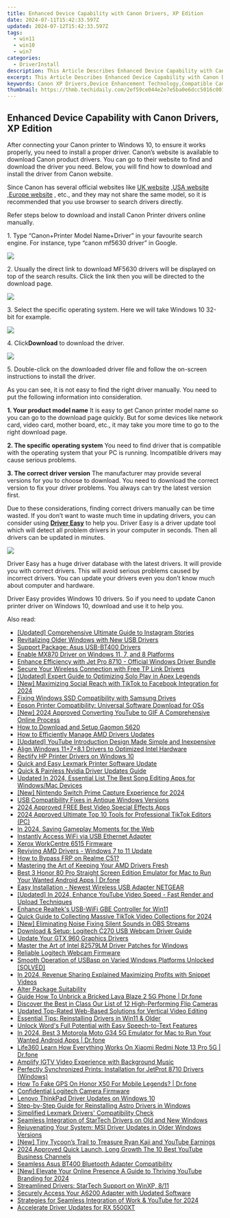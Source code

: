 ```yaml
---
title: Enhanced Device Capability with Canon Drivers, XP Edition
date: 2024-07-11T15:42:33.597Z
updated: 2024-07-12T15:42:33.597Z
tags:
  - win11
  - win10
  - win7
categories:
  - DriverInstall
description: This Article Describes Enhanced Device Capability with Canon Drivers, XP Edition
excerpt: This Article Describes Enhanced Device Capability with Canon Drivers, XP Edition
keywords: Canon XP Drivers,Device Enhancement Technology,Compatible Canon Devices,Canon Driver Updates,XP Edition Performance Boost,Optimized Canon Drivers for Windows,Enhanced Canon Device Compatibility
thumbnail: https://thmb.techidaily.com/2ef59ce044e2e7e5ba0e6dcc5016c001910532c3893cef165601b78313e08b44.jpg
---
```


## Enhanced Device Capability with Canon Drivers, XP Edition

 After connecting your Canon printer to Windows 10, to ensure it works properly, you need to install a proper driver. Canon’s website is available to download Canon product drivers. You can go to their website to find and download the driver you need. Below, you will find how to download and install the driver from Canon website.

 Since Canon has several official websites like [UK website](http://www.canon.co.uk/) ,[USA website](https://www.usa.canon.com/internet/portal/us/home) ,[Europe website](http://www.canon-europe.com/) , etc., and they may not share the same model, so it is recommended that you use browser to search drivers directly.

 Refer steps below to download and install Canon Printer drivers online manually.

 1\. Type “Canon+Printer Model Name+Driver” in your favourite search engine. For instance, type “canon mf5630 driver” in Google.

![](https://images.drivereasy.com/wp-content/uploads/2016/04/img_5719a814eebf5.png)

 2\. Usually the direct link to download MF5630 drivers will be displayed on top of the search results. Click the link then you will be directed to the download page.

![](https://images.drivereasy.com/wp-content/uploads/2016/04/img_5719d6fa6bb5f.png)

 3\. Select the specific operating system. Here we will take Windows 10 32-bit for example.

![](https://images.drivereasy.com/wp-content/uploads/2016/04/img_5719cff85dc23.png)

 4\. Click**Download** to download the driver.

![](https://images.drivereasy.com/wp-content/uploads/2016/04/img_5719d053ad95b.png)

 5\. Double-click on the downloaded driver file and follow the on-screen instructions to install the driver.

 As you can see, it is not easy to find the right driver manually. You need to put the following information into consideration.

**1\. Your product model name**
 It is easy to get Canon printer model name so you can go to the download page quickly. But for some devices like network card, video card, mother board, etc., it may take you more time to go to the right download page.

**2\. The specific operating system**
 You need to find driver that is compatible with the operating system that your PC is running. Incompatible drivers may cause serious problems.

**3\. The correct driver version**
 The manufacturer may provide several versions for you to choose to download. You need to download the correct version to fix your driver problems. You always can try the latest version first.

 Due to these considerations, finding correct drivers manually can be time wasted. If you don’t want to waste much time in updating drivers, you can consider using **[Driver Easy](https://tools.techidaily.com/drivereasy/download/)**  to help you. Driver Easy is a driver update tool which will detect all problem drivers in your computer in seconds. Then all drivers can be updated in minutes.

![](https://images.drivereasy.com/wp-content/uploads/2017/04/img_5901dd8c8b659.png)

 Driver Easy has a huge driver database with the latest drivers. It will provide you with correct drivers. This will avoid serious problems caused by incorrect drivers. You can update your drivers even you don’t know much about computer and hardware.

 Driver Easy provides Windows 10 drivers. So if you need to update Canon printer driver on Windows 10, download and use it to help you.

<ins class="adsbygoogle"
     style="display:block"
     data-ad-format="autorelaxed"
     data-ad-client="ca-pub-7571918770474297"
     data-ad-slot="1223367746"></ins>



<ins class="adsbygoogle"
     style="display:block"
     data-ad-client="ca-pub-7571918770474297"
     data-ad-slot="8358498916"
     data-ad-format="auto"
     data-full-width-responsive="true"></ins>



<span class="atpl-alsoreadstyle">Also read:</span>
<div><ul>
<li><a href="https://instagram-videos.techidaily.com/updated-comprehensive-ultimate-guide-to-instagram-stories/"><u>[Updated] Comprehensive Ultimate Guide to Instagram Stories</u></a></li>
<li><a href="https://driver-install.techidaily.com/revitalizing-older-windows-with-new-usb-drivers/"><u>Revitalizing Older Windows with New USB Drivers</u></a></li>
<li><a href="https://driver-install.techidaily.com/support-package-asus-usb-bt400-drivers/"><u>Support Package: Asus USB-BT400 Drivers</u></a></li>
<li><a href="https://driver-install.techidaily.com/enable-mx870-driver-on-windows-11-7-and-8-platforms/"><u>Enable MX870 Driver on Windows 11, 7, and 8 Platforms</u></a></li>
<li><a href="https://driver-install.techidaily.com/enhance-efficiency-with-jet-pro-8710-official-windows-driver-bundle/"><u>Enhance Efficiency with Jet Pro 8710 - Official Windows Driver Bundle</u></a></li>
<li><a href="https://driver-install.techidaily.com/secure-your-wireless-connection-with-free-tp-link-drivers/"><u>Secure Your Wireless Connection with Free TP Link Drivers</u></a></li>
<li><a href="https://visual-screen-recording.techidaily.com/updated-expert-guide-to-optimizing-solo-play-in-apex-legends/"><u>[Updated] Expert Guide to Optimizing Solo Play in Apex Legends</u></a></li>
<li><a href="https://facebook-video-content.techidaily.com/new-maximizing-social-reach-with-tiktok-to-facebook-integration-for-2024/"><u>[New] Maximizing Social Reach with TikTok to Facebook Integration for 2024</u></a></li>
<li><a href="https://driver-install.techidaily.com/fixing-windows-ssd-compatibility-with-samsung-drives/"><u>Fixing Windows SSD Compatibility with Samsung Drives</u></a></li>
<li><a href="https://driver-install.techidaily.com/epson-printer-compatibility-universal-software-download-for-oss/"><u>Epson Printer Compatibility: Universal Software Download for OSs</u></a></li>
<li><a href="https://youtube-docs.techidaily.com/024-approved-converting-youtube-to-gif-a-comprehensive-online-process/"><u>[New] 2024 Approved  Converting YouTube to GIF  A Comprehensive Online Process</u></a></li>
<li><a href="https://driver-install.techidaily.com/how-to-download-and-setup-gaomon-s620/"><u>How to Download and Setup Gaomon S620</u></a></li>
<li><a href="https://driver-install.techidaily.com/how-to-efficiently-manage-amd-drivers-updates/"><u>How to Efficiently Manage AMD Drivers Updates</u></a></li>
<li><a href="https://facebook-video-footage.techidaily.com/updated-youtube-introduction-design-made-simple-and-inexpensive/"><u>[Updated] YouTube Introduction Design Made Simple and Inexpensive</u></a></li>
<li><a href="https://driver-install.techidaily.com/align-windows-11plus7plus81-drivers-to-optimized-intel-hardware/"><u>Align Windows 11+7+8.1 Drivers to Optimized Intel Hardware</u></a></li>
<li><a href="https://driver-install.techidaily.com/rectify-hp-printer-drivers-on-windows-10/"><u>Rectify HP Printer Drivers on Windows 10</u></a></li>
<li><a href="https://driver-install.techidaily.com/quick-and-easy-lexmark-printer-software-update/"><u>Quick and Easy Lexmark Printer Software Update</u></a></li>
<li><a href="https://driver-install.techidaily.com/quick-and-painless-nvidia-driver-updates-guide/"><u>Quick & Painless Nvidia Driver Updates Guide</u></a></li>
<li><a href="https://audio-shaping.techidaily.com/updated-in-2024-essential-list-the-best-song-editing-apps-for-windowsmac-devices/"><u>Updated In 2024, Essential List The Best Song Editing Apps for Windows/Mac Devices</u></a></li>
<li><a href="https://screen-capture.techidaily.com/new-nintendo-switch-prime-capture-experience-for-2024/"><u>[New] Nintendo Switch  Prime Capture Experience for 2024</u></a></li>
<li><a href="https://driver-install.techidaily.com/usb-compatibility-fixes-in-antique-windows-versions/"><u>USB Compatibility Fixes in Antique Windows Versions</u></a></li>
<li><a href="https://ai-driven-video-production.techidaily.com/2024-approved-free-best-video-special-effects-apps/"><u>2024 Approved FREE Best Video Special Effects Apps</u></a></li>
<li><a href="https://tiktok-clips.techidaily.com/2024-approved-ultimate-top-10-tools-for-professional-tiktok-editors-pc/"><u>2024 Approved  Ultimate Top 10 Tools for Professional TikTok Editors (PC)</u></a></li>
<li><a href="https://screen-activity-recording.techidaily.com/in-2024-saving-gameplay-moments-for-the-web/"><u>In 2024, Saving Gameplay Moments for the Web</u></a></li>
<li><a href="https://driver-install.techidaily.com/instantly-access-wifi-via-usb-ethernet-adapter/"><u>Instantly Access WiFi via USB Ethernet Adapter</u></a></li>
<li><a href="https://driver-install.techidaily.com/xerox-workcentre-6515-firmware/"><u>Xerox WorkCentre 6515 Firmware</u></a></li>
<li><a href="https://driver-install.techidaily.com/reviving-amd-drivers-windows-7-to-11-update/"><u>Reviving AMD Drivers - Windows 7 to 11 Update</u></a></li>
<li><a href="https://bypass-frp.techidaily.com/how-to-bypass-frp-on-realme-c51-by-drfone-android/"><u>How to Bypass FRP on Realme C51?</u></a></li>
<li><a href="https://driver-install.techidaily.com/mastering-the-art-of-keeping-your-amd-drivers-fresh/"><u>Mastering the Art of Keeping Your AMD Drivers Fresh</u></a></li>
<li><a href="https://screen-mirror.techidaily.com/best-3-honor-80-pro-straight-screen-edition-emulator-for-mac-to-run-your-wanted-android-apps-drfone-by-drfone-android/"><u>Best 3 Honor 80 Pro Straight Screen Edition Emulator for Mac to Run Your Wanted Android Apps | Dr.fone</u></a></li>
<li><a href="https://driver-install.techidaily.com/easy-installation-newest-wireless-usb-adapter-netgear/"><u>Easy Installation - Newest Wireless USB Adapter NETGEAR</u></a></li>
<li><a href="https://youtube-blog.techidaily.com/ed-in-2024-enhance-youtube-video-speed-fast-render-and-upload-techniques/"><u>[Updated] In 2024, Enhance YouTube Video Speed - Fast Render and Upload Techniques</u></a></li>
<li><a href="https://driver-install.techidaily.com/enhance-realteks-usb-wifi-gbe-controller-for-win11/"><u>Enhance Realtek's USB-WiFi GBE Controller for Win11</u></a></li>
<li><a href="https://extra-support.techidaily.com/quick-guide-to-collecting-massive-tiktok-video-collections-for-2024/"><u>Quick Guide to Collecting Massive TikTok Video Collections for 2024</u></a></li>
<li><a href="https://video-screen-grab.techidaily.com/new-eliminating-noise-fixing-silent-sounds-in-obs-streams/"><u>[New] Eliminating Noise  Fixing Silent Sounds in OBS Streams</u></a></li>
<li><a href="https://driver-install.techidaily.com/download-and-setup-logitech-c270-usb-webcam-driver-guide/"><u>Download & Setup: Logitech C270 USB Webcam Driver Guide</u></a></li>
<li><a href="https://driver-install.techidaily.com/update-your-gtx-960-graphics-drivers/"><u>Update Your GTX 960 Graphics Drivers</u></a></li>
<li><a href="https://driver-install.techidaily.com/master-the-art-of-intel-82579lm-driver-patches-for-windows/"><u>Master the Art of Intel 82579LM Driver Patches for Windows</u></a></li>
<li><a href="https://driver-install.techidaily.com/reliable-logitech-webcam-firmware/"><u>Reliable Logitech Webcam Firmware</u></a></li>
<li><a href="https://driver-install.techidaily.com/smooth-operation-of-usbasp-on-varied-windows-platforms-unlocked-solved/"><u>Smooth Operation of USBasp on Varied Windows Platforms Unlocked [SOLVED]</u></a></li>
<li><a href="https://youtube-tips.techidaily.com/24-revenue-sharing-explained-maximizing-profits-with-snippet-videos/"><u>In 2024, Revenue Sharing Explained  Maximizing Profits with Snippet Videos</u></a></li>
<li><a href="https://driver-install.techidaily.com/alter-package-suitability/"><u>Alter Package Suitability</u></a></li>
<li><a href="https://change-location.techidaily.com/guide-how-to-unbrick-a-bricked-lava-blaze-2-5g-phone-drfone-by-drfone-fix-android-problems-fix-android-problems/"><u>Guide How To Unbrick a Bricked Lava Blaze 2 5G Phone | Dr.fone</u></a></li>
<li><a href="https://youtube-videos.techidaily.com/discover-the-best-in-class-our-list-of-12-high-performing-flip-cameras/"><u>Discover the Best in Class  Our List of 12 High-Performing Flip Cameras</u></a></li>
<li><a href="https://video-content-creator.techidaily.com/updated-top-rated-web-based-solutions-for-vertical-video-editing/"><u>Updated Top-Rated Web-Based Solutions for Vertical Video Editing</u></a></li>
<li><a href="https://driver-install.techidaily.com/essential-tips-reinstalling-drivers-in-win11-and-older/"><u>Essential Tips: Reinstalling Drivers in Win11 & Older</u></a></li>
<li><a href="https://fox-blue.techidaily.com/unlock-words-full-potential-with-easy-speech-to-text-features/"><u>Unlock Word's Full Potential with Easy Speech-to-Text Features</u></a></li>
<li><a href="https://screen-mirror.techidaily.com/in-2024-best-3-motorola-moto-g34-5g-emulator-for-mac-to-run-your-wanted-android-apps-drfone-by-drfone-android/"><u>In 2024, Best 3 Motorola Moto G34 5G Emulator for Mac to Run Your Wanted Android Apps | Dr.fone</u></a></li>
<li><a href="https://fake-location.techidaily.com/life360-learn-how-everything-works-on-xiaomi-redmi-note-13-pro-5g-drfone-by-drfone-virtual-android/"><u>Life360 Learn How Everything Works On Xiaomi Redmi Note 13 Pro 5G | Dr.fone</u></a></li>
<li><a href="https://voice-adjusting.techidaily.com/amplify-igtv-video-experience-with-background-music/"><u>Amplify IGTV Video Experience with Background Music</u></a></li>
<li><a href="https://driver-install.techidaily.com/perfectly-synchronized-prints-installation-for-jetprot-8710-drivers-windows/"><u>Perfectly Synchronized Prints: Installation for JetProt 8710 Drivers (Windows)</u></a></li>
<li><a href="https://fake-location.techidaily.com/how-to-fake-gps-on-honor-x50-for-mobile-legends-drfone-by-drfone-virtual-android/"><u>How To Fake GPS On Honor X50 For Mobile Legends? | Dr.fone</u></a></li>
<li><a href="https://driver-install.techidaily.com/confidential-logitech-camera-firmware/"><u>Confidential Logitech Camera Firmware</u></a></li>
<li><a href="https://driver-install.techidaily.com/lenovo-thinkpad-driver-updates-on-windows-10/"><u>Lenovo ThinkPad Driver Updates on Windows 10</u></a></li>
<li><a href="https://driver-install.techidaily.com/step-by-step-guide-for-reinstalling-astro-drivers-in-windows/"><u>Step-by-Step Guide for Reinstalling Astro Drivers in Windows</u></a></li>
<li><a href="https://driver-install.techidaily.com/simplified-lexmark-drivers-compatibility-check/"><u>Simplified Lexmark Drivers' Compatibility Check</u></a></li>
<li><a href="https://driver-install.techidaily.com/seamless-integration-of-startech-drivers-on-old-and-new-windows/"><u>Seamless Integration of StarTech Drivers on Old and New Windows</u></a></li>
<li><a href="https://driver-install.techidaily.com/rejuvenating-your-system-msi-driver-updates-in-older-windows-versions/"><u>Rejuvenating Your System: MSI Driver Updates in Older Windows Versions</u></a></li>
<li><a href="https://facebook-record-videos.techidaily.com/new-tiny-tycoons-trail-to-treasure-ryan-kaji-and-youtube-earnings/"><u>[New] Tiny Tycoon’s Trail to Treasure  Ryan Kaji and YouTube Earnings</u></a></li>
<li><a href="https://youtube-help.techidaily.com/2024-approved-quick-launch-long-growth-the-10-best-youtube-business-channels/"><u>2024 Approved  Quick Launch, Long Growth  The 10 Best YouTube Business Channels</u></a></li>
<li><a href="https://driver-install.techidaily.com/seamless-asus-bt400-bluetooth-adapter-compatibility/"><u>Seamless Asus BT400 Bluetooth Adapter Compatibility</u></a></li>
<li><a href="https://youtube-docs.techidaily.com/levate-your-online-presence-a-guide-to-thriving-youtube-branding-for-2024/"><u>[New] Elevate Your Online Presence  A Guide to Thriving YouTube Branding for 2024</u></a></li>
<li><a href="https://driver-install.techidaily.com/streamlined-drivers-startech-support-on-winxp-811/"><u>Streamlined Drivers: StarTech Support on WinXP, 8/11</u></a></li>
<li><a href="https://driver-install.techidaily.com/securely-access-your-a6200-adapter-with-updated-software/"><u>Securely Access Your A6200 Adapter with Updated Software</u></a></li>
<li><a href="https://facebook-record-videos.techidaily.com/strategies-for-seamless-integration-of-work-and-youtube-for-2024/"><u>Strategies for Seamless Integration of Work & YouTube for 2024</u></a></li>
<li><a href="https://driver-install.techidaily.com/accelerate-driver-updates-for-rx-5500xt/"><u>Accelerate Driver Updates for RX 5500XT</u></a></li>
</ul></div>
